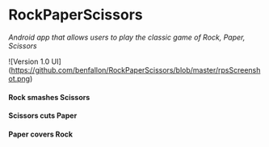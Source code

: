 # RockPaperScissors
*Android app that allows users to play the classic game of Rock, Paper, Scissors*

![Version 1.0 UI]
(https://github.com/benfallon/RockPaperScissors/blob/master/rpsScreenshot.png)

#### Rock smashes Scissors  
#### Scissors cuts Paper  
#### Paper covers Rock
